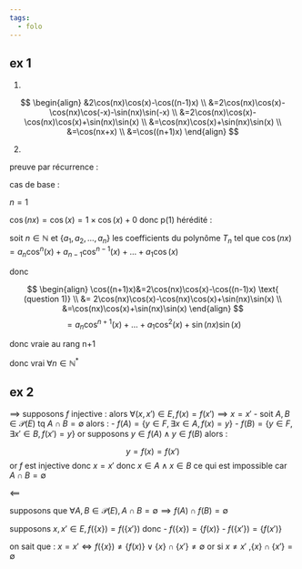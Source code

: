 ```yaml
---
tags:
  - folo
---
```



## ex 1


1.

$$
\begin{align}
&2\cos(nx)\cos(x)-\cos((n-1)x) \\
&=2\cos(nx)\cos(x)-\cos(nx)\cos(-x)-\sin(nx)\sin(-x) \\
&=2\cos(nx)\cos(x)-\cos(nx)\cos(x)+\sin(nx)\sin(x) \\
&=\cos(nx)\cos(x)+\sin(nx)\sin(x) \\
&=\cos(nx+x) \\
&=\cos((n+1)x)
\end{align}
$$

2.
preuve par récurrence :

cas de base :

$n=1$

$\cos(nx)=\cos(x)=1\times \cos(x)+0$
donc p(1)
hérédité :

soit $n\in \mathbb{N}$ et $\{ a_{1},a_{2},\dots,a_{n} \}$ les coefficients du polynôme $T_{n}$ tel que 
$\cos(nx)=a_{n}\cos^{n}(x)+a_{n-1}\cos^{n-1}(x)+\dots+a_{1}\cos(x)$

donc 

$$
\begin{align}
\cos((n+1)x)&=2\cos(nx)\cos(x)-\cos((n-1)x) \text{ (question 1)} \\
&= 2\cos(nx)\cos(x)-\cos(nx)\cos(x)+\sin(nx)\sin(x) \\
&=\cos(nx)\cos(x)+\sin(nx)\sin(x)
\end{align}
$$
$$
=a_{n}\cos^{n+1}(x)+\dots+a_{1}\cos ^{2}(x)+\sin(nx)\sin(x)
$$

donc vraie au rang n+1

donc vrai $\forall n\in \mathbb{N}^{*}$ 

## ex 2

$\implies$
supposons $f$ injective : alors $\forall(x,x')\in E, f(x)=f(x')\implies x=x'$
	- soit $A,B\in \mathcal P(E)$ tq $A\cap B=\emptyset$
alors  :
	- $f(A)=\{ y\in F,\exists x\in A,f(x)=y \}$
	- $f(B)=\{ y\in F,\exists x'\in B,f(x')=y \}$
or supposons $y\in f(A)\wedge y\in f(B)$
alors :

$$
y=f(x)=f(x')
$$
or $f$ est injective donc $x=x'$ donc $x\in A\wedge x\in B$ ce qui est impossible car $A\cap B=\emptyset$

$\impliedby$ 

supposons que $\forall A,B\in \mathcal P(E),A\cap B=\emptyset\implies f(A)\cap f(B)=\emptyset$


supposons $x,x'\in E,f(\{ x \})=f(\{ x' \})$
donc
	- $f(\{ x \})=\{ f(x)\}$
	- $f(\{ x' \})=\{ f(x') \}$

on sait que :
$x=x'\Leftrightarrow f(\{ x \})\neq \{ f(x) \} \vee \{ x \}\cap \{ x' \}\neq \emptyset$
or si $x\neq x'$ ,$\{ x \}\cap \{ x' \}=\emptyset$